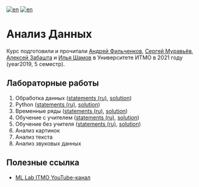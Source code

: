 [![en](https://img.shields.io/badge/lang-en-red.svg)](README.md) [![en](https://img.shields.io/badge/lang-ru-blue.svg)](README.ru.md)

# Анализ Данных

Курс подготовили и прочитали [Андрей Фильченков](https://scholar.google.com/citations?user=ry63T9QAAAAJ), [Сергей Муравьёв](https://scholar.google.com/citations?user=s7u9LR0AAAAJ), [Алексей Забашта](https://scholar.google.com/citations?user=z4OYIa8AAAAJ) и [Илья Шамов](https://github.com/ARQtty) в Университете ИТМО в 2021 году (year2019, 5 семестр).

## Лабораторные работы

1. Обработка данных ([statements (ru)](lab01-data/README.md), [solution](lab01-data))
2. Python ([statements (ru)](lab02-python/README.md), [solution](lab02-python))
3. Временные ряды ([statements (ru)](lab03-time-series/README.md), [solution](lab03-time-series))
4. Обучение с учителем ([statements (ru)](lab04-supervised/README.md), [solution](lab04-supervised))
5. Обучение без учителя ([statements (ru)](lab05-unsupervised/README.md), [solution](lab05-unsupervised))
6. Анализ картинок
7. Анализ текста
8. Анализ звуковых данных

## Полезные ссылка

* [ML Lab ITMO YouTube-канал](https://www.youtube.com/channel/UCMtArJYNAfheQ56AtjBj_SA)
